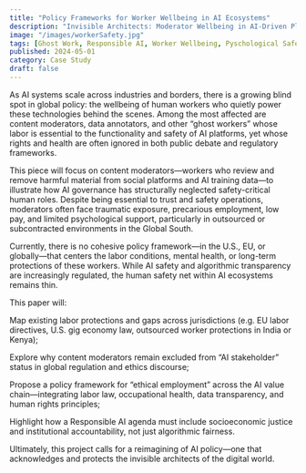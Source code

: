 ```yaml
---
title: "Policy Frameworks for Worker Wellbeing in AI Ecosystems"
description: "Invisible Architects: Moderator Wellbeing in AI-Driven Platforms"
image: "/images/workerSafety.jpg"
tags: [Ghost Work, Responsible AI, Worker Wellbeing, Pyschological Safety]
published: 2024-05-01
category: Case Study
draft: false
---
```

As AI systems scale across industries and borders, there is a growing blind spot in global policy: the wellbeing of human workers who quietly power these technologies behind the scenes. Among the most affected are content moderators, data annotators, and other “ghost workers” whose labor is essential to the functionality and safety of AI platforms, yet whose rights and health are often ignored in both public debate and regulatory frameworks.

This piece will focus on content moderators—workers who review and remove harmful material from social platforms and AI training data—to illustrate how AI governance has structurally neglected safety-critical human roles. Despite being essential to trust and safety operations, moderators often face traumatic exposure, precarious employment, low pay, and limited psychological support, particularly in outsourced or subcontracted environments in the Global South.

Currently, there is no cohesive policy framework—in the U.S., EU, or globally—that centers the labor conditions, mental health, or long-term protections of these workers. While AI safety and algorithmic transparency are increasingly regulated, the human safety net within AI ecosystems remains thin.

This paper will:

Map existing labor protections and gaps across jurisdictions (e.g. EU labor directives, U.S. gig economy law, outsourced worker protections in India or Kenya);

Explore why content moderators remain excluded from “AI stakeholder” status in global regulation and ethics discourse;

Propose a policy framework for “ethical employment” across the AI value chain—integrating labor law, occupational health, data transparency, and human rights principles;

Highlight how a Responsible AI agenda must include socioeconomic justice and institutional accountability, not just algorithmic fairness.

Ultimately, this project calls for a reimagining of AI policy—one that acknowledges and protects the invisible architects of the digital world.